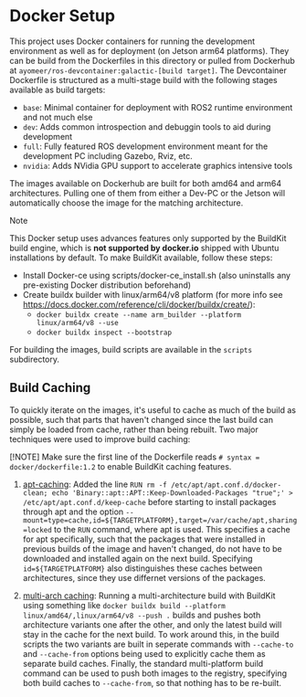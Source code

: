 # Docker Setup

This project uses Docker containers for running the development environment as well as for deployment (on Jetson arm64 platforms). They can be build from the Dockerfiles in this directory or pulled from Dockerhub at `ayomeer/ros-devcontainer:galactic-[build target]`. The Devcontainer Dockerfile is structured as a multi-stage build with the following stages available as build targets:

- `base`:    Minimal container for deployment with ROS2 runtime environment and not much else
- `dev`:     Adds common introspection and debuggin tools to aid during development
- `full`:    Fully featured ROS development environment meant for the development PC including Gazebo, Rviz, etc.
- `nvidia`:  Adds NVidia GPU support to accelerate graphics intensive tools

The images available on Dockerhub are built for both amd64 and arm64 architectures. Pulling one of them from either a Dev-PC or the Jetson will automatically choose the image for the matching architecture. 

> [!NOTE]
> This Docker setup uses advances features only supported by the BuildKit build engine, which is **not supported by docker.io** shipped with Ubuntu installations by default. To make BuildKit available, follow these steps:
> - Install Docker-ce using scripts/docker-ce_install.sh (also uninstalls any pre-existing Docker distribution beforehand)
> - Create buildx builder with linux/arm64/v8 platform (for more info see https://docs.docker.com/reference/cli/docker/buildx/create/):
>    - `docker buildx create --name arm_builder --platform linux/arm64/v8 --use`
>    - `docker buildx inspect --bootstrap`

 
For building the images, build scripts are available in the `scripts` subdirectory.
      
## Build Caching
To quickly iterate on the images, it's useful to cache as much of the build as possible, such that parts that haven't changed since the last build can simply be loaded from cache, rather than being rebuilt. Two major techniques were used to improve build caching:

[!NOTE]
Make sure the first line of the Dockerfile reads `# syntax = docker/dockerfile:1.2` to enable BuildKit caching features.

1) [apt-caching](https://github.com/moby/buildkit/blob/master/frontend/dockerfile/docs/reference.md#run---mounttypecache):
Added the line `RUN rm -f /etc/apt/apt.conf.d/docker-clean; echo 'Binary::apt::APT::Keep-Downloaded-Packages "true";' > /etc/apt/apt.conf.d/keep-cache` before starting to install packages through apt and the option `--mount=type=cache,id=${TARGETPLATFORM},target=/var/cache/apt,sharing=locked` to the `RUN` command, where apt is used. This specifies a cache for apt specifically, such that the packages that were installed in previous builds of the image and haven't changed, do not have to be downloaded and installed again on the next build. Specifying `id=${TARGETPLATFORM}` also distinguishes these caches between architectures, since they use differnet versions of the packages.


4) [multi-arch caching](https://github.com/docker/buildx/discussions/1382): 
Running a multi-architecture build with BuildKit using something like `docker buildx build --platform linux/amd64/,linux/arm64/v8 --push .` builds and pushes both architecture variants one after the other, and only the latest build will stay in the cache for the next build. To work around this, in the build scripts the two variants are built in seperate commands with `--cache-to` and `--cache-from` options being used to explicitly cache them as separate build caches. Finally, the standard multi-platform build command can be used to push both images to the registry, specifying both build caches to `--cache-from`, so that nothing has to be re-built.

